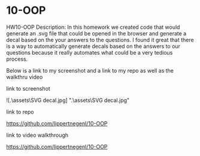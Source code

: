 # 10-OOP
HW10-OOP
Description:
In this homework we created code that would generate an .svg file that could be opened in the browser and generate 
a decal based on the your answers to the questions.  I found it great that there is a way to automatically generate
decals based on the answers to our questions because it really automates what could be a very tedious process.

Below is a link to my screenshot and a link to my repo as well as the walkthru video

link to screenshot

![.\assets\SVG decal.jpg] ".\assets\SVG decal.jpg"

link to repo 

https://github.com/lippertnegenl/10-OOP

link to video walkthrough

https://github.com/lippertnegenl/10-OOP


